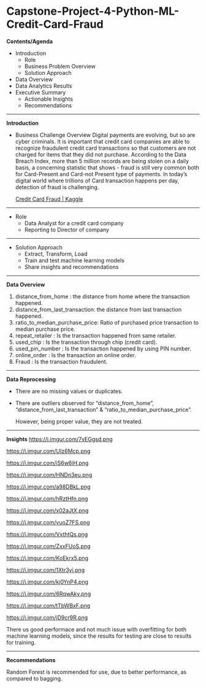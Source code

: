 # Capstone-Project-4-Python-ML-Credit-Card-Fraud
**Contents/Agenda**
  * Introduction
    - Role
    - Business Problem Overview
    - Solution Approach
  * Data Overview
  * Data Analytics Results
  * Executive Summary 
    - Actionable Insights
    - Recommendations
--------------------------------------------------------------------------------------------------------------------------------------------------------------------------------
**Introduction**
* Business Challenge Overview
Digital payments are evolving, but so are cyber criminals.
It is important that credit card companies are able to recognize fraudulent credit card transactions so that customers are not charged for items that they did not purchase.
According to the Data Breach Index, more than 5 million records are being stolen on a daily basis, a concerning statistic that shows - fraud is still very common both for Card-Present and Card-not Present type of payments.
In today’s digital world where trillions of Card transaction happens per day, detection of fraud is challenging.

  [Credit Card Fraud | Kaggle](https://www.kaggle.com/datasets/dhanushnarayananr/credit-card-fraud)
--------------------------------------------------------------------------------------------------------------------------------------------------------------------------------
* Role
  - Data Analyst for a credit card company
  - Reporting to Director of company
--------------------------------------------------------------------------------------------------------------------------------------------------------------------------------
* Solution Approach
  - Extract, Transform, Load
  - Train and test machine learning models
  - Share insights and recommendations
--------------------------------------------------------------------------------------------------------------------------------------------------------------------------------
**Data Overview**
  1. distance_from_home            : the distance from home where the transaction happened.
  2. distance_from_last_transaction: the distance from last transaction happened.
  3. ratio_to_median_purchase_price: Ratio of purchased price transaction to median purchase price.
  4. repeat_retailer               : Is the transaction happened from same retailer.
  5. used_chip                     : Is the transaction through chip (credit card).
  6. used_pin_number               : Is the transaction happened by using PIN number.
  7. online_order                  : Is the transaction an online order.
  8. Fraud                         : Is the transaction fraudulent.
--------------------------------------------------------------------------------------------------------------------------------------------------------------------------------
**Data Reprocessing**
  - There are no missing values or duplicates.
  - There are outliers observed for “distance_from_home”, “distance_from_last_transaction” & “ratio_to_median_purchase_price”.

    However, being proper value, they are not treated.
--------------------------------------------------------------------------------------------------------------------------------------------------------------------------------
**Insights**
https://i.imgur.com/7vEGgsd.png

https://i.imgur.com/UIz6Mcp.png

https://i.imgur.com/iS6w6iH.png

https://i.imgur.com/HNDn3eu.png

https://i.imgur.com/a98DBkL.png

https://i.imgur.com/hRztHfn.png

https://i.imgur.com/x02aJtX.png

https://i.imgur.com/vuoZ7FS.png

https://i.imgur.com/VxthtQs.png

https://i.imgur.com/ZxxFUoS.png

https://i.imgur.com/KoEkrx5.png

https://i.imgur.com/1Xtr3yi.png

https://i.imgur.com/kj0YnP4.png

https://i.imgur.com/6RqwAky.png

https://i.imgur.com/tTbWBxF.png

https://i.imgur.com/jD9cr9R.png

There us good performace and not much issue with overfitting for both machine learning models, since the results for testing are close to results for training.

--------------------------------------------------------------------------------------------------------------------------------------------------------------------------------
**Recommendations**

Random Forest is recommended for use, due to better performance, as compared to bagging.
